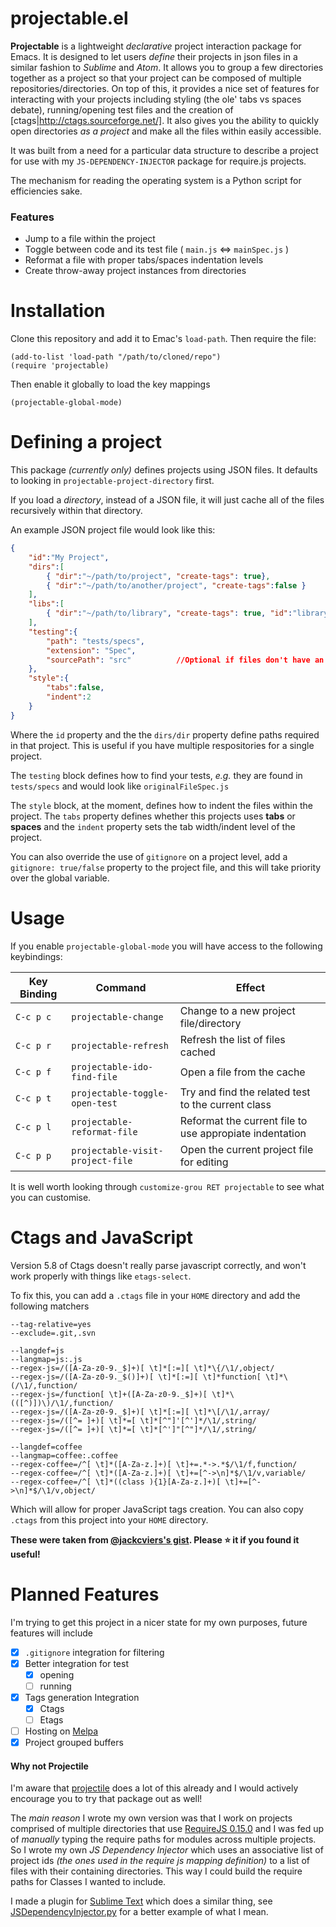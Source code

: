 # projectable.el

**Projectable** is a lightweight _declarative_ project interaction package for Emacs. It is designed to let users _define_ their projects in json files in a similar fashion to _Sublime_ and _Atom_. It allows you to group a few directories together as a project so that your project can be composed of multiple repositories/directories. On top of this, it provides a nice set of features for interacting with your projects including styling (the ole' tabs vs spaces debate), running/opening test files and the creation of [ctags|http://ctags.sourceforge.net/]. It also gives you the ability to quickly open directories _as a project_ and make all the files within easily accessible.

It was built from a need for a particular data structure to describe a project for use with my `JS-DEPENDENCY-INJECTOR` package for require.js projects.

The mechanism for reading the operating system is a Python script for efficiencies sake.

### Features ###

* Jump to a file within the project
* Toggle between code and its test file ( `main.js` <=> `mainSpec.js` )
* Reformat a file with proper tabs/spaces indentation levels
* Create throw-away project instances from directories

# Installation #

Clone this repository and add it to Emac's `load-path`. Then require the file:
```
(add-to-list 'load-path "/path/to/cloned/repo")
(require 'projectable)
```
Then enable it globally to load the key mappings
```
(projectable-global-mode)
```

# Defining a project #

This package *(currently only)* defines projects using JSON files.
It defaults to looking in `projectable-project-directory` first.

If you load a *directory*, instead of a JSON file, it will just cache all of the files recursively within that directory.

An example JSON project file would look like this:
```JSON
{
	"id":"My Project",
	"dirs":[
		{ "dir":"~/path/to/project", "create-tags": true},
		{ "dir":"~/path/to/another/project", "create-tags":false }
	],
    "libs":[
        { "dir":"~/path/to/library", "create-tags": true, "id":"library-id"},
    ],
	"testing":{
		"path": "tests/specs",
		"extension": "Spec",
		"sourcePath": "src"          //Optional if files don't have an explicit source
	},
    "style":{
        "tabs":false,
        "indent":2
    }
}
```
Where the `id` property and the the `dirs/dir` property define paths required in that project. This is useful if you have multiple respositories for a single project.

The `testing` block defines how to find your tests, *e.g.* they are found in `tests/specs` and would look like `originalFileSpec.js`

The `style` block, at the moment, defines how to indent the files within the project.
The `tabs` property defines whether this projects uses **tabs** or **spaces** and the `indent` property sets the tab width/indent level of the project.

You can also override the use of `gitignore` on a project level, add a `gitignore: true/false` property to the project file, and this will take priority over the global variable.

# Usage #
If you enable `projectable-global-mode` you will have access to the following keybindings:

Key Binding | Command | Effect 
--- | --- | ---
`C-c p c` | `projectable-change` | Change to a new project file/directory 
`C-c p r` | `projectable-refresh` | Refresh the list of files cached 
`C-c p f` | `projectable-ido-find-file` | Open a file from the cache 
`C-c p t` | `projectable-toggle-open-test` | Try and find the related test to the current class
`C-c p l` | `projectable-reformat-file` | Reformat the current file to use appropiate indentation
`C-c p p` | `projectable-visit-project-file` | Open the current project file for editing

It is well worth looking through `customize-grou RET projectable` to see what you can customise.

# Ctags and JavaScript #

Version 5.8 of Ctags doesn't really parse javascript correctly, and won't work properly with things like `etags-select`.

To fix this, you can add a `.ctags` file in your `HOME` directory and add the following matchers
```
--tag-relative=yes
--exclude=.git,.svn

--langdef=js
--langmap=js:.js
--regex-js=/([A-Za-z0-9._$]+)[ \t]*[:=][ \t]*\{/\1/,object/
--regex-js=/([A-Za-z0-9._$()]+)[ \t]*[:=][ \t]*function[ \t]*\(/\1/,function/
--regex-js=/function[ \t]+([A-Za-z0-9._$]+)[ \t]*\(([^)])\)/\1/,function/
--regex-js=/([A-Za-z0-9._$]+)[ \t]*[:=][ \t]*\[/\1/,array/
--regex-js=/([^= ]+)[ \t]*=[ \t]*[^"]'[^']*/\1/,string/
--regex-js=/([^= ]+)[ \t]*=[ \t]*[^']"[^"]*/\1/,string/

--langdef=coffee
--langmap=coffee:.coffee
--regex-coffee=/^[ \t]*([A-Za-z.]+)[ \t]+=.*->.*$/\1/f,function/
--regex-coffee=/^[ \t]*([A-Za-z.]+)[ \t]+=[^->\n]*$/\1/v,variable/
--regex-coffee=/^[ \t]*((class ){1}[A-Za-z.]+)[ \t]+=[^->\n]*$/\1/v,object/
```
Which will allow for proper JavaScript tags creation. You can also copy `.ctags` from this project into your `HOME` directory.

__These were taken from [@jackcviers's gist](https://gist.github.com/jackcviers/2128247). Please :star: it if you found it useful!__

# Planned Features #
I'm trying to get this project in a nicer state for my own purposes, future features will include
- [x] `.gitignore` integration for filtering
- [x] Better integration for test
    - [x] opening
    - [ ] running
- [x] Tags generation Integration
    - [x] Ctags
    - [ ] Etags
- [ ] Hosting on [Melpa](http://melpa.org/#/)
- [x] Project grouped buffers

#### Why not Projectile ####
I'm aware that [projectile](https://github.com/bbatsov/projectile) does a lot of this already and I would actively encourage you to try that package out as well!

The _main reason_ I wrote my own version was that I work on projects comprised of multiple directories that use [RequireJS 0.15.0](https://libraries.io/bower/rjs/0.15.0) and I was fed up of _manually_ typing the require paths for modules across multiple projects. So I wrote my own _JS Dependency Injector_ which uses an associative list of project ids _(the ones used in the require js mapping definition)_ to a list of files with their containing directories. This way I could build the require paths for Classes I wanted to include.

I made a plugin for [Sublime Text](http://www.sublimetext.com/) which does a similar thing, see [JSDependencyInjector.py](https://github.com/domtronn/jsdependencyinjector) for a better example of what I mean.
